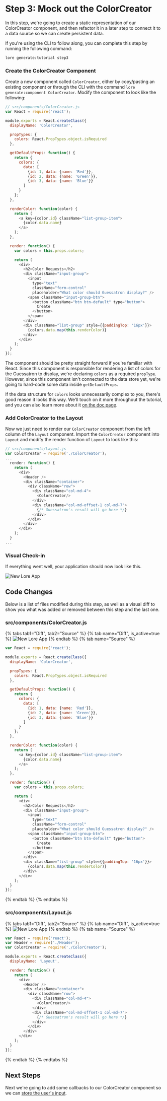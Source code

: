 # Step 3: Mock out the ColorCreator

In this step, we're going to create a static representation of our ColorCreator component, and then refactor it in a
later step to connect it to a data source so we can create persistent data.

If you're using the CLI to follow along, you can complete this step by running the following command:

```sh
lore generate:tutorial step3
```

### Create the ColorCreator Component

Create a new component called `ColorCreator`, either by copy/pasting an existing component or through the CLI with the
command `lore generate:component ColorCreator`.  Modify the component to look like the following:

```js
// src/components/ColorCreator.js
var React = require('react');

module.exports = React.createClass({
  displayName: 'ColorCreator',

  propTypes: {
    colors: React.PropTypes.object.isRequired
  },

  getDefaultProps: function() {
    return {
      colors: {
        data: [
          {id: 1, data: {name: 'Red'}},
          {id: 2, data: {name: 'Green'}},
          {id: 3, data: {name: 'Blue'}}
        ]
      }
    };
  },

  renderColor: function(color) {
    return (
      <a key={color.id} className="list-group-item">
        {color.data.name}
      </a>
    );
  },

  render: function() {
    var colors = this.props.colors;

    return (
      <div>
        <h2>Color Requests</h2>
        <div className="input-group">
          <input
            type="text"
            className="form-control"
            placeholder="What color should Guessatron display?" />
          <span className="input-group-btn">
            <button className="btn btn-default" type="button">
              Create
            </button>
          </span>
        </div>
        <div className="list-group" style={{paddingTop: '16px'}}>
          {colors.data.map(this.renderColor)}
        </div>
      </div>
    );
  }
});
```

The component should be pretty straight forward if you're familiar with React. Since this component is responsible for
rendering a list of colors for the Guessatron to display, we're declaring `colors` as a required `propType`. However,
since this component isn't connected to the data store yet, we're going to hard-code some data inside `getDefaultProps`.

If the data structure for `colors` looks unnecessarily complex to you, there's good reason it looks this way. We'll 
touch on it more throughout the tutorial, and you can also learn more about it [on the doc page](../basics/DataStructure.md).

### Add ColorCreator to the Layout

Now we just need to render our `ColorCreator` component from the left column of the `Layout` component. Import the
`ColorCreator` component into `Layout` and modify the render function of `Layout` to look like this:

```js
// src/components/Layout.js
var ColorCreator = require('./ColorCreator');
...
  render: function() {
    return (
      <div>
        <Header />
        <div className="container">
          <div className="row">
            <div className="col-md-4">
              <ColorCreator/>
            </div>
            <div className="col-md-offset-1 col-md-7">
              {/* Guessatron's result will go here */}
            </div>
          </div>
        </div>
      </div>
    );
  }
...
```

### Visual Check-in

If everything went well, your application should now look like this.

![New Lore App](/assets/images/tutorial/step3-visual.png)

## Code Changes

Below is a list of files modified during this step, as well as a visual diff to show you what was added or removed 
between this step and the last one.

### src/components/ColorCreator.js

{% tabs tab1="Diff", tab2="Source" %}
{% tab name="Diff", is_active=true %}
![New Lore App](/assets/images/tutorial/step3-diff-color-creator.png)
{% endtab %}
{% tab name="Source" %}
```js
var React = require('react');

module.exports = React.createClass({
  displayName: 'ColorCreator',

  propTypes: {
    colors: React.PropTypes.object.isRequired
  },

  getDefaultProps: function() {
    return {
      colors: {
        data: [
          {id: 1, data: {name: 'Red'}},
          {id: 2, data: {name: 'Green'}},
          {id: 3, data: {name: 'Blue'}}
        ]
      }
    };
  },

  renderColor: function(color) {
    return (
      <a key={color.id} className="list-group-item">
        {color.data.name}
      </a>
    );
  },

  render: function() {
    var colors = this.props.colors;

    return (
      <div>
        <h2>Color Requests</h2>
        <div className="input-group">
          <input
            type="text"
            className="form-control"
            placeholder="What color should Guessatron display?" />
          <span className="input-group-btn">
            <button className="btn btn-default" type="button">
              Create
            </button>
          </span>
        </div>
        <div className="list-group" style={{paddingTop: '16px'}}>
          {colors.data.map(this.renderColor)}
        </div>
      </div>
    );
  }
});
```
{% endtab %}
{% endtabs %}

### src/components/Layout.js

{% tabs tab1="Diff", tab2="Source" %}
{% tab name="Diff", is_active=true %}
![New Lore App](/assets/images/tutorial/step3-diff-layout.png)
{% endtab %}
{% tab name="Source" %}
```js
var React = require('react');
var Header = require('./Header');
var ColorCreator = require('./ColorCreator');

module.exports = React.createClass({
  displayName: 'Layout',

  render: function() {
    return (
      <div>
        <Header />
        <div className="container">
          <div className="row">
            <div className="col-md-4">
              <ColorCreator/>
            </div>
            <div className="col-md-offset-1 col-md-7">
              {/* Guessatron's result will go here */}
            </div>
          </div>
        </div>
      </div>
    );
  }
});
```
{% endtab %}
{% endtabs %}

## Next Steps

Next we're going to add some callbacks to our ColorCreator component so we can [store the user's input](./Step4.md).
